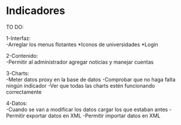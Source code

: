 Indicadores
===========

TO DO:

1-Interfaz: <br>
-Arreglar los menus flotantes
  *Iconos de universidades
  *Login

2-Contenido: <br>
-Permitir al administrador agregar noticias y manejar cuentas

3-Charts: <br>
-Meter datos proxy en la base de datos
-Comprobar que no haga falta ningún indicador
-Ver que todas las charts estén funcionando correctamente

4-Datos: <br>
-Cuando se van a modificar los datos cargar los que estaban antes
-Permitir exportar datos en XML
-Permitir importar datos en XML
